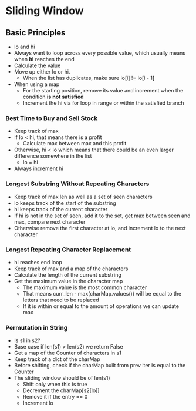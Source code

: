 # Sliding Window

## Basic Principles
- lo and hi
- Always want to loop across every possible value, which usually means when **hi** reaches the end
- Calculate the value
- Move up either lo or hi.
  - When the list has duplicates, make sure lo[i] != lo[i - 1]
- When using a map
  - For the starting position, remove its value and increment when the condition **is not satisfied**
  - Increment the hi via for loop in range or within the satisfied branch

### Best Time to Buy and Sell Stock
- Keep track of max
- If lo < hi, that means there is a profit
  - Calculate max between max and this profit
- Otherwise, hi < lo which means that there could be an even larger difference somewhere in the list
  - lo = hi
- Always increment hi

### Longest Substring Without Repeating Characters
- Keep track of max len as well as a set of seen characters
- lo keeps track of the start of the substring
- hi keeps track of the current character
- If hi is not in the set of seen, add it to the set, get max between seen and max, compare next character
- Otherwise remove the first character at lo, and increment lo to the next character

### Longest Repeating Character Replacement
- hi reaches end loop
- Keep track of max and a map of the characters
- Calculate the length of the current substring
- Get the maximum value in the character map
  - The maximum value is the most common character
  - That means curr_len - max(charMap.values()) will be equal to the letters that need to be replaced
  - If it is within or equal to the amount of operations we can update max

### Permutation in String
- Is s1 in s2?
- Base case if len(s1) > len(s2) we return False
- Get a map of the Counter of characters in s1
- Keep track of a dict of the charMap
- Before shifting, check if the charMap built from prev iter is equal to the Counter
- The sliding window should be of len(s1)
  - Shift only when this is true
  - Decrement the charMap[s2[lo]]
  - Remove it if the entry == 0
  - Increment lo
